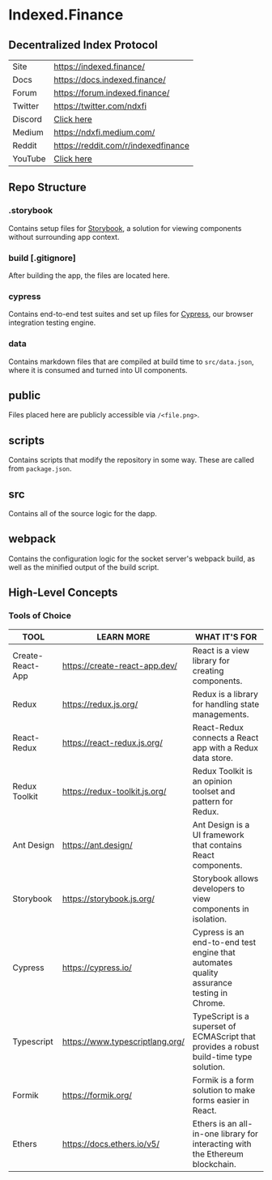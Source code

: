 # Indexed.Finance

## Decentralized Index Protocol

|         |                                                                        |
| ------- | ---------------------------------------------------------------------- |
| Site    | https://indexed.finance/                                               |
| Docs    | https://docs.indexed.finance/                                          |
| Forum   | https://forum.indexed.finance/                                         |
| Twitter | https://twitter.com/ndxfi                                              |
| Discord | [Click here](https://discord.gg/jaeSTNPNt9)                            |
| Medium  | https://ndxfi.medium.com/                                              |
| Reddit  | https://reddit.com/r/indexedfinance                                    |
| YouTube | [Click here](https://www.youtube.com/channel/UCdbua6FtaiD0emvvBerKRMw) |

## Repo Structure

### .storybook

Contains setup files for [Storybook](https://storybook.js.org/), a solution for viewing components without surrounding app context.

### build [.gitignore]

After building the app, the files are located here.

### cypress

Contains end-to-end test suites and set up files for [Cypress](https://www.cypress.io/), our browser integration testing engine.

### data

Contains markdown files that are compiled at build time to `src/data.json`, where it is consumed and turned into UI components.

## public

Files placed here are publicly accessible via `/<file.png>`.

## scripts

Contains scripts that modify the repository in some way. These are called from `package.json`.

## src

Contains all of the source logic for the dapp.

## webpack

Contains the configuration logic for the socket server's webpack build, as well as the minified output of the build script.

## High-Level Concepts

### Tools of Choice

| TOOL             | LEARN MORE                      | WHAT IT'S FOR                                                                            |
| ---------------- | ------------------------------- | ---------------------------------------------------------------------------------------- |
| Create-React-App | https://create-react-app.dev/   | React is a view library for creating components.                                         |
| Redux            | https://redux.js.org/           | Redux is a library for handling state managements.                                       |
| React-Redux      | https://react-redux.js.org/     | React-Redux connects a React app with a Redux data store.                                |
| Redux Toolkit    | https://redux-toolkit.js.org/   | Redux Toolkit is an opinion toolset and pattern for Redux.                               |
| Ant Design       | https://ant.design/             | Ant Design is a UI framework that contains React components.                             |
| Storybook        | https://storybook.js.org/       | Storybook allows developers to view components in isolation.                             |
| Cypress          | https://cypress.io/             | Cypress is an end-to-end test engine that automates quality assurance testing in Chrome. |
| Typescript       | https://www.typescriptlang.org/ | TypeScript is a superset of ECMAScript that provides a robust build-time type solution.  |
| Formik           | https://formik.org/             | Formik is a form solution to make forms easier in React.                                 |
| Ethers           | https://docs.ethers.io/v5/      | Ethers is an all-in-one library for interacting with the Ethereum blockchain.            |
